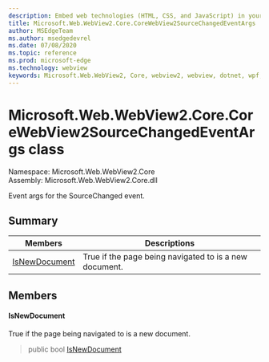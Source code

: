 ```yaml
---
description: Embed web technologies (HTML, CSS, and JavaScript) in your native applications with the Microsoft Edge WebView2 control
title: Microsoft.Web.WebView2.Core.CoreWebView2SourceChangedEventArgs
author: MSEdgeTeam
ms.author: msedgedevrel
ms.date: 07/08/2020
ms.topic: reference
ms.prod: microsoft-edge
ms.technology: webview
keywords: Microsoft.Web.WebView2, Core, webview2, webview, dotnet, wpf, winforms, app, edge, CoreWebView2, CoreWebView2Controller, browser control, edge html, Microsoft.Web.WebView2.Core.CoreWebView2SourceChangedEventArgs
---
```


# Microsoft.Web.WebView2.Core.CoreWebView2SourceChangedEventArgs class 

Namespace: Microsoft.Web.WebView2.Core\
Assembly: Microsoft.Web.WebView2.Core.dll

Event args for the SourceChanged event.

## Summary

 Members                        | Descriptions
--------------------------------|---------------------------------------------
[IsNewDocument](#isnewdocument) | True if the page being navigated to is a new document.

## Members

#### IsNewDocument 

True if the page being navigated to is a new document.

> public bool [IsNewDocument](#isnewdocument)

